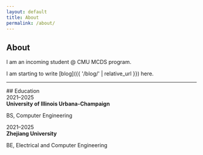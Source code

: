 ```yaml
---
layout: default
title: About
permalink: /about/
---
```


## About

I am an incoming student @ CMU MCDS program. 

I am starting to write [blog]({{ '/blog/' | relative_url }}) here.

<hr>
## Education

<div class="education">
  <!-- <div class="edu-entry">
    <div class="edu-dates">2025–2026 (expected)</div>
    <div class="edu-details">
      <strong>Carnegie Mellon University</strong>
      <p>Master of Computational Data Science, School of Computer Science</p>
    </div>
  </div> -->
  <div class="edu-entry">
    <div class="edu-dates">2021–2025</div>
    <div class="edu-details">
      <strong>University of Illinois Urbana-Champaign</strong>
      <p>BS, Computer Engineering</p>
    </div>
  </div>

  <div class="edu-entry">
    <div class="edu-dates">2021–2025</div>
    <div class="edu-details">
      <strong>Zhejiang University</strong>
      <p>BE, Electrical and Computer Engineering</p>
    </div>
  </div>
</div>

